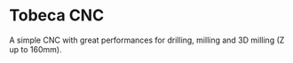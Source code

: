 Tobeca CNC
=======
A simple CNC with great performances for drilling, milling and 3D milling (Z up to 160mm).
